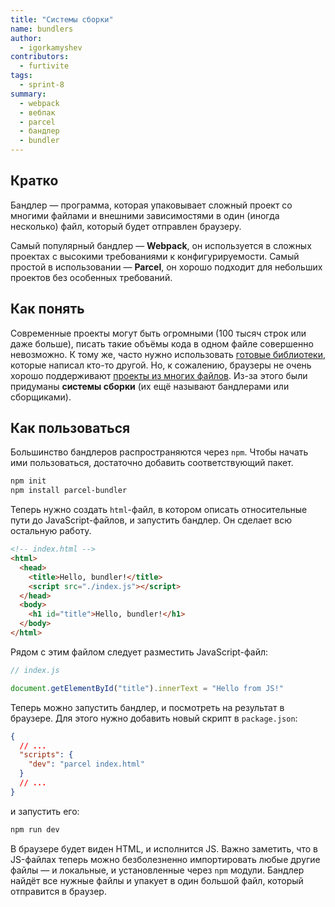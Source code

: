 ```yaml
---
title: "Системы сборки"
name: bundlers
author:
  - igorkamyshev
contributors:
  - furtivite
tags:
  - sprint-8
summary:
  - webpack
  - вебпак
  - parcel
  - бандлер
  - bundler
---
```


## Кратко

Бандлер — программа, которая упаковывает сложный проект со многими файлами и внешними зависимостями в один (иногда несколько) файл, который будет отправлен браузеру.

Самый популярный бандлер — __Webpack__, он используется в сложных проектах с высокими требованиями к конфигурируемости. Самый простой в использовании — __Parcel__, он хорошо подходит для небольших проектов без особенных требований.

## Как понять

Современные проекты могут быть огромными (100 тысяч строк или даже больше), писать такие объёмы кода в одном файле совершенно невозможно. К тому же, часто нужно использовать [готовые библиотеки](/js/tools/package-managers/), которые написал кто-то другой. Но, к сожалению, браузеры не очень хорошо поддерживают [проекты из многих файлов](/js/articles/modules/). Из-за этого были придуманы __системы сборки__ (их ещё называют бандлерами или сборщиками).

## Как пользоваться

Большинство бандлеров распространяются через `npm`. Чтобы начать ими пользоваться, достаточно добавить соответствующий пакет.

```bash
npm init
npm install parcel-bundler
```

Теперь нужно создать `html`-файл, в котором описать относительные пути до JavaScript-файлов, и запустить бандлер. Он сделает всю остальную работу.

```html
<!-- index.html -->
<html>
  <head>
    <title>Hello, bundler!</title>
    <script src="./index.js"></script>
  </head>
  <body>
    <h1 id="title">Hello, bundler!</h1>
  </body>
</html>
```

Рядом с этим файлом следует разместить JavaScript-файл:

```js
// index.js

document.getElementById("title").innerText = "Hello from JS!"
```

Теперь можно запустить бандлер, и посмотреть на результат в браузере. Для этого нужно добавить новый скрипт в `package.json`:

```json
{
  // ...
  "scripts": {
    "dev": "parcel index.html"
  }
  // ...
}
```

и запустить его:

```js
npm run dev
```

В браузере будет виден HTML, и исполнится JS. Важно заметить, что в JS-файлах теперь можно безболезненно импортировать любые другие файлы — и локальные, и установленные через `npm` модули. Бандлер найдёт все нужные файлы и упакует в один большой файл, который отправится в браузер.
